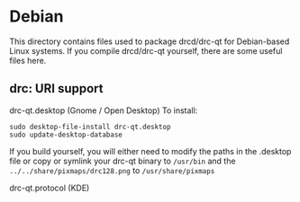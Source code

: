 
Debian
====================
This directory contains files used to package drcd/drc-qt
for Debian-based Linux systems. If you compile drcd/drc-qt yourself, there are some useful files here.

## drc: URI support ##


drc-qt.desktop  (Gnome / Open Desktop)
To install:

	sudo desktop-file-install drc-qt.desktop
	sudo update-desktop-database

If you build yourself, you will either need to modify the paths in
the .desktop file or copy or symlink your drc-qt binary to `/usr/bin`
and the `../../share/pixmaps/drc128.png` to `/usr/share/pixmaps`

drc-qt.protocol (KDE)


